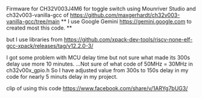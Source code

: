 Firmware for CH32V003J4M6 for toggle switch using Mounriver Studio 
and ch32v003-vanilla-gcc of https://github.com/maxgerhardt/ch32v003-vanilla-gcc/tree/main
   ** I use Google Gemini https://gemini.google.com to created most this code. **

but I use libraries from https://github.com/xpack-dev-tools/riscv-none-elf-gcc-xpack/releases/tag/v12.2.0-3/

I got some problem with MCU delay time but not sure what made its 300s delay use more 10 minutes.
...Not sure of what code of 50MHz = 30MHz in ch32v00x_gpio.h
So I have adjusted value from 300s to 150s delay in my code for nearly 5 minuts delay in my project.

clip of using this code https://www.facebook.com/share/v/1ARYg7bUG3/ 
